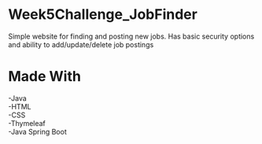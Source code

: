 # Week5Challenge_JobFinder
Simple website for finding and posting new jobs. Has basic security options and ability to add/update/delete job postings

# Made With
-Java <br>
-HTML<br>
-CSS <br>
-Thymeleaf<br>
-Java Spring Boot<br>
